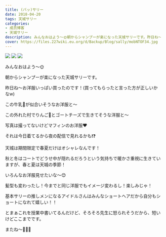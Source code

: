 ```yaml
---
title: (バッ)サリー
date: 2018-04-20
tags: 天城サリー
categories: 
- 成员博客
- 天城サリー
description: みんなおはよう〜🌞朝からシャンプーが楽になった天城サリーです。昨日ね〜お洋服いっぱい買ったのです！(買ってもらったと言った方が正しいかなw) この牛乳🥛が似合いそうなお洋服と〜この外れた村でりんご🍎と...
cover: https://files.227wiki.eu.org/d/Backup/Blog/sally/mobNTOF34.jpg 
---
```

![](https://files.227wiki.eu.org/d/Backup/Blog/sally/mobNTOF34.jpg)
![](https://files.227wiki.eu.org/d/Backup/Blog/sally/mobyL5l60.jpg)
![](https://files.227wiki.eu.org/d/Backup/Blog/sally/mob3kkqc0.jpg)

みんなおはよう〜🌞







朝からシャンプーが楽になった天城サリーです。




昨日ね〜お洋服いっぱい買ったのです！(買ってもらったと言った方が正しいかなw) 




この牛乳🥛が似合いそうなお洋服と〜


この外れた村でりんご🍎とゴートチーズで生きてそうな洋服と〜



写真は撮ってないけどマフィンのお洋服❤️




それは今日着てるから夜の配信で見れるかも❗️❓




天城は期間限定で春夏だけはオシャレなんです！




秋と冬はコートでどうせ中が隠れるだろうという気持ちで暖かさ重視に生きていますが、春と夏は天城の季節！




いろんなお洋服見せたいな〜😊




髪型も変わったし！今までと同じ洋服でもイメージ変わるし！楽しみじゃ！




基本サリーの推しメンになるアイドルさんはみんなショートヘアだから自分もショートになれて嬉しい！！




とまぁこれを授業中書いてるんだけど、そろそろ先生に怒られそうだから、短いけどここまでです。




またね〜🍎💌😬



